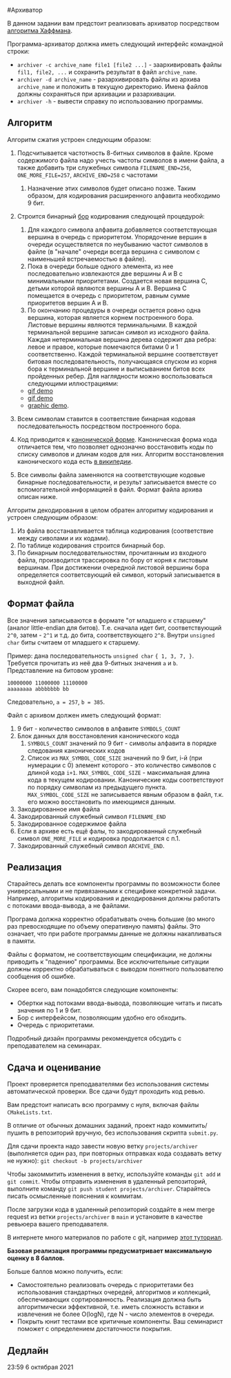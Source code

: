#Архиватор

В данном задании вам предстоит реализовать архиватор
посредством [алгоритма Хаффмана](https://en.wikipedia.org/wiki/Huffman_coding).

Программа-архиватор должна иметь следующий интерфейс командной строки:

* `archiver -c archive_name file1 [file2 ...]` - заархивировать файлы `fil1, file2, ...` и сохранить результат в
  файл `archive_name`.
* `archiver -d archive_name` - разархивировать файлы из архива `archive_name` и положить в текущую директорию. Имена
  файлов должны сохраняться при архивации и разархивации.
* `archiver -h` - вывести справку по использованию программы.

## Алгоритм

Алгоритм сжатия устроен следующим образом:

1. Подсчитывается частотность 8-битных символов в файле. Кроме содержимого файла надо учесть частоты символов в имени
   файла, а также добавить три служебных символа `FILENAME_END=256`, `ONE_MORE_FILE=257`, `ARCHIVE_END=258` с частотами
   1. Назначение этих символов будет описано позже. Таким образом, для кодирования расширенного алфавита необходимо 9
   бит.
1. Строится бинарный [бор](https://en.wikipedia.org/wiki/Trie) кодирования следующей процедурой:
    1. Для каждого символа алфавита добавляется соответствующая вершина в очередь с приоритетом. Упорядочение вершин в
       очереди осуществляется по неубыванию частот символов в файле (в "начале" очереди всегда вершина с символом с
       наименьшей встречаемостью в файле).
    1. Пока в очереди больше одного элемента, из нее последовательно извлекаются две вершины A и B с минимальными
       приоритетами. Создается новая вершина С, детьми которой являются вершины A и B. Вершина C помещается в очередь с
       приоритетом, равным сумме приоритетов вершин A и B.
    1. По окончанию процедуры в очереди остается ровно одна вершина, которая является корнем построенного бора. Листовые
       вершины являются терминальными. В каждой терминальной вершине записан символ из исходного файла. Каждая
       нетерминальная вершина дерева содержит два ребра: левое и правое, которые помечаются битами 0 и 1 соответственно.
       Каждой терминальной вершине соответствует битовая последовательность, получающаяся спуском из корня бора к
       терминальной вершине и выписыванием битов всех пройденных ребер. Для наглядности можно воспользоваться следующими
       иллюстрациями:

    * [gif demo](https://commons.wikimedia.org/wiki/File:Huffmantree_ru_animated.gif?uselang=ru)
    * [gif demo](https://commons.wikimedia.org/wiki/File:Huffman_huff_demo.gif)
    * [graphic demo](https://people.ok.ubc.ca/ylucet/DS/Huffman.html).
1. Всем символам ставится в соответствие бинарная кодовая последовательность посредством построенного бора.
1. Код приводится к [канонической форме](https://en.wikipedia.org/wiki/Canonical_Huffman_code). Каноническая форма кода
   отличается тем, что позволяет однозначно восстановить коды по списку символов и длинам кодов для них. Алгоритм
   восстановления канонического кода есть [в википедии](https://en.wikipedia.org/wiki/Canonical_Huffman_code).
1. Все символы файла заменяются на соответствующие кодовые бинарные последовательности, и результ записывается вместе со
   вспомогательной информацией в файл. Формат файла архива описан ниже.

Алгоритм декодирования в целом обратен алгоритму кодирования и устроен следующим образом:

1. Из файла восстанавливается таблица кодирования (соответствие между сиволами и их кодами).
1. По таблице кодирования строится бинарный бор.
1. По бинарным последовательностям, прочитанным из входного файла, производится трассировка по бору от корня к листовым
   вершинам. При достижении очередной листовой вершины бора определяется соответсвующий ей символ, который записывается
   в выходной файл.

## Формат файла

Все значения записываются в формате "от младшего к старшему" (аналог little-endian для битов). Т.е. сначала идет бит,
соответствующий `2^0`, затем - `2^1` и т.д. до бита, соответствующего `2^8`. Внутри `unsigned char` биты считаем от
младшего к старшему.

Пример: дана последовательность `unsigned char` `{
    1, 3, 7, }`. Требуется прочитать из неё два 9-битных значения `a`
и `b`. Представление на битовом уровне:

```
10000000 11000000 11100000
aaaaaaaa abbbbbbb bb
```

Следовательно, `a = 257`, `b = 385`.

Файл с архивом должен иметь следующий формат:

1. 9 бит - количество символов в алфавите `SYMBOLS_COUNT`
1. Блок данных для восстановления канонического кода
    1. `SYMBOLS_COUNT` значений по 9 бит - символы алфавита в порядке следования канонических кодов
    1. Список из `MAX_SYMBOL_CODE_SIZE` значений по 9 бит, i-й (при нумерации с 0) элемент которого - это количество
       символов с длиной кода `i+1`. `MAX_SYMBOL_CODE_SIZE` - максимальная длина кода в текущем кодировании.
       Канонические коды соответствуют по порядку символам из предыдущего пункта. `MAX_SYMBOL_CODE_SIZE` не записывается
       явным образом в файл, т.к. его можно восстановить по имеющимся данным.
1. Закодированное имя файла
1. Закодированный служебный символ `FILENAME_END`
1. Закодированное содержимое файла
1. Если в архиве есть ещё фалы, то закодированный служебный символ `ONE_MORE_FILE` и кодировка продолжается с п.1.
1. Закодированный служебный символ `ARCHIVE_END`.

## Реализация

Старайтесь делать все компоненты программы по возможности более универсальными и не привязанными к специфике конкретной
задачи. Например, алгоритмы кодирования и декодирования должны работать с потоками ввода-вывода, а не файлами.

Програма должна корректно обрабатывать очень большие (во много раз превосходящие по объему оперативную память) файлы.
Это означает, что при работе программы данные не должны накапливаться в памяти.

Файлы с форматом, не соответствующим спецификации, не должны приводить к "падению" программы. Все исключительные
ситуации должны корректно обрабатываться с выводом понятного пользователю сообщения об ошибке.

Скорее всего, вам понадобятся следующие компоненты:

- Обертки над потоками ввода-вывода, позволяющие читать и писать значения по 1 и 9 бит.
- Бор с интерфейсом, позволяющим удобно его обходить.
- Очередь с приоритетами.

Подробный дизайн программы рекомендуется обсудить с преподавателем на семинарах.

## Сдача и оценивание

Проект проверяется преподавателями без использования системы автоматической проверки. Все сдачи будут проходить код
ревью.

Вам предстоит написать всю программу с нуля, включая файлы `CMakeLists.txt`.

В отличие от обычных домашних заданий, проект надо коммитить/пушить в репозиторий вручную, без использования
скрипта `submit.py`.

Для сдачи проекта надо завести новую ветку `projects/archiver` (выполняется один раз, при повторных отправках кода
создавать ветку не нужно):
`git checkout -b projects/archiver`

Чтобы закоммитить изменения в ветку, используйте команды `git add` и `git commit`. Чтобы отправить изменения в удаленный
репозиторий, выполните команду `git push student projects/archiver`. Старайтесь писать осмысленные пояснения к коммитам.

После загрузки кода в удаленный репозиторий создайте в нем merge request из ветки `projects/archiver` в `main` и
установите в качестве ревьюера вашего преподавателя.

В интернете много материалов по работе с git, например [этот туториал](https://rogerdudler.github.io/git-guide/).

**Базовая реализация программы предусматривает максимальную оценку в 8 баллов.**

Больше баллов можно получить, если:

- Самостоятельно реализовать очередь с приоритетами без использования стандартных очередей, алгоритмов и коллекций,
  обеспечивающих сортированность. Реализация должна быть алгоритмически эффективной, т.е. иметь сложность вставки и
  извлечения не более O(logN), где N - число элементов в очереди.
- Покрыть юнит тестами все критичные компоненты. Ваш семинарист поможет с определением достаточности покрытия.

## Дедлайн

23:59 6 октябрая 2021
